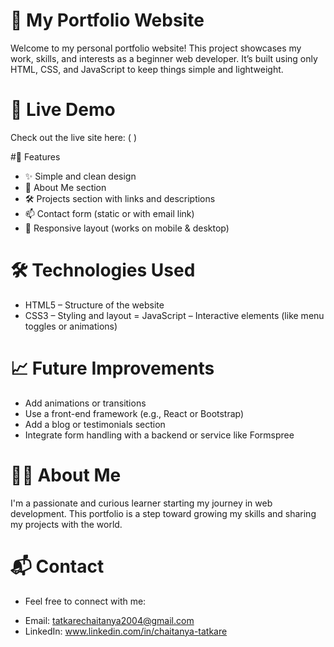 # 💼 My Portfolio Website

Welcome to my personal portfolio website! This project showcases my work, skills, and interests as a beginner web developer.
It’s built using only HTML, CSS, and JavaScript to keep things simple and lightweight.

# 🚀 Live Demo

Check out the live site here: ( )

#📌 Features

- ✨ Simple and clean design
- 📄 About Me section
- 🛠️ Projects section with links and descriptions
- 📫 Contact form (static or with email link)
- 🌙 Responsive layout (works on mobile & desktop)


# 🛠️ Technologies Used

- HTML5 – Structure of the website
- CSS3 – Styling and layout
= JavaScript – Interactive elements (like menu toggles or animations)

# 📈 Future Improvements

- Add animations or transitions
- Use a front-end framework (e.g., React or Bootstrap)
- Add a blog or testimonials section
- Integrate form handling with a backend or service like Formspree

# 🙋‍♂️ About Me

I'm a passionate and curious learner starting my journey in web development. This portfolio is a step toward growing my skills and sharing my projects with the world.

# 📬 Contact

- Feel free to connect with me:
* Email: tatkarechaitanya2004@gmail.com 
* LinkedIn: www.linkedin.com/in/chaitanya-tatkare

